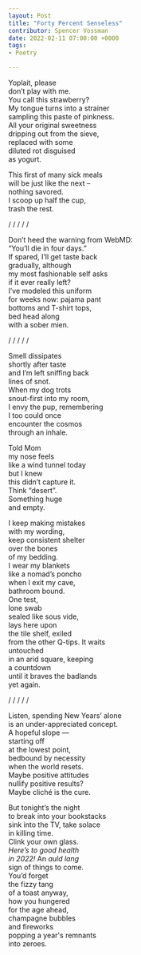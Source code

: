 ```yaml
---
layout: Post
title: "Forty Percent Senseless"
contributor: Spencer Vossman
date: 2022-02-11 07:00:00 +0000
tags: 
- Poetry

---
```

Yoplait, please <br />
don’t play with me. <br />
You call this strawberry? <br />
My tongue turns into a strainer <br />
sampling this paste of pinkness.<br />
All your original sweetness<br />
dripping out from the sieve, <br />
replaced with some <br />
diluted rot disguised <br />
as yogurt. 

This first of many sick meals<br />
will be just like the next &ndash;<br />
nothing savored.<br />
I scoop up half the cup, <br />
trash the rest. 

/ / / / /

Don’t heed the warning from WebMD:<br />
“You’ll die in four days.”<br />
If spared, I’ll get taste back <br />
gradually, although<br />
my most fashionable self asks<br />
if it ever really left?<br />
I’ve modeled this uniform<br />
for weeks now: pajama pant <br />
bottoms and T-shirt tops,<br />
bed head along <br />
with a sober mien.

/ / / / / 

Smell dissipates <br />
shortly after taste<br />
and I’m left sniffing back <br />
lines of snot. <br />
When my dog trots<br />
snout-first into my room,<br />
I envy the pup, remembering <br />
I too could once <br />
encounter the cosmos <br />
through an inhale.     

Told Mom <br />
my nose feels <br />
like a wind tunnel today <br />
but I knew<br />
this didn’t capture it.<br />
Think “desert”.<br />
Something huge<br />
and empty.    

I keep making mistakes<br />
with my wording,<br />
keep consistent shelter<br />
over the bones<br />
of my bedding. <br />
I wear my blankets<br />
like a nomad’s poncho<br />
when I exit my cave,<br />
bathroom bound.<br />
One test,<br />
lone swab<br />
sealed like sous vide, <br />
lays here upon<br />
the tile shelf, exiled<br />
from the other Q-tips. It waits<br /> 
untouched <br />
in an arid square, keeping <br />
a countdown <br />
until it braves the badlands <br />
yet again.			

/ / / / / 

Listen, spending New Years’ alone <br />
is an under-appreciated concept.<br />
A hopeful slope &mdash;<br />
starting off<br />
at the lowest point,<br />
bedbound by necessity  <br />
when the world resets.<br />
Maybe positive attitudes<br />
nullify positive results?<br />
Maybe cliché is the cure.

But tonight’s the night <br />
to break into your bookstacks<br />
sink into the TV, take solace<br />
in killing time. <br />
Clink your own glass. <br />
<em>Here’s to good health</em> <br />
<em>in 2022!</em> An <em>auld lang</em><br />
sign of things to come.<br />
You’d forget <br />
the fizzy tang<br />
of a toast anyway,<br />
how you hungered <br />
for the age ahead, <br />
champagne bubbles <br />
and fireworks<br />
popping a year's remnants <br />
into zeroes. 
